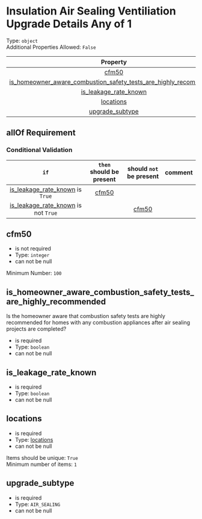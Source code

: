 
Insulation Air Sealing Ventiliation Upgrade Details Any of 1
============================================================
  
Type: `object`  
Additional Properties Allowed: `False`  
  

|Property|Type|Required|Format|Title|
| :---: | :---: | :---: | :---: | :---: |
|[cfm50](#cfm50)|`integer`||||
|[is_homeowner_aware_combustion_safety_tests_are_highly_recommended](#is_homeowner_aware_combustion_safety_tests_are_highly_recommended)|`boolean`|:white_check_mark:|||
|[is_leakage_rate_known](#is_leakage_rate_known)|`boolean`|:white_check_mark:|||
|[locations](#locations)|[locations](locations.md)|:white_check_mark:||Locations|
|[upgrade_subtype](#upgrade_subtype)|`AIR_SEALING`|:white_check_mark:|||
  

## allOf Requirement
  

### Conditional Validation
  

|`if`|`then` should be present|should `not` be present|comment|
| :---: | :---: | :---: | :---: |
|[is_leakage_rate_known](#is_leakage_rate_known) is `True`|[cfm50](#cfm50)|||
|[is_leakage_rate_known](#is_leakage_rate_known) is not `True`||[cfm50](#cfm50)||

## cfm50
  
  
  

- is not required
- Type: `integer`
- can not be null
  
Minimum Number: `100`
## is_homeowner_aware_combustion_safety_tests_are_highly_recommended
  
Is the homeowner aware that combustion safety tests are highly recommended for homes with any combustion appliances after air sealing projects are completed?  
  

- is required
- Type: `boolean`
- can not be null

## is_leakage_rate_known
  
  
  

- is required
- Type: `boolean`
- can not be null

## locations
  
  
  

- is required
- Type: [locations](locations.md)
- can not be null
  
Items should be unique: `True`  
Minimum number of items: `1`
## upgrade_subtype
  
  
  

- is required
- Type: `AIR_SEALING`
- can not be null
